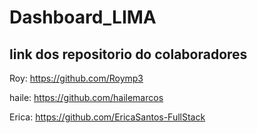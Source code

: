 # Dashboard_LIMA

## link dos repositorio do colaboradores

Roy:  https://github.com/Roymp3

haile: https://github.com/hailemarcos

Erica: https://github.com/EricaSantos-FullStack  
